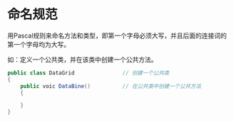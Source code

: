 # 命名规范

用Pascal规则来命名方法和类型，即第一个字母必须大写，并且后面的连接词的第一个字母均为大写。

如：定义一个公共类，并在该类中创建一个公共方法。

```c#
public class DataGrid               // 创建一个公共类
{
    public voic DataBine()          // 在公共类中创建一个公共方法
    {

    }
}
```

